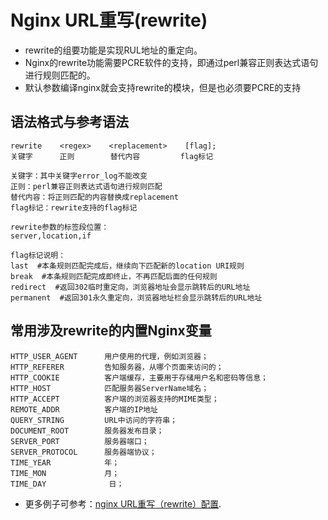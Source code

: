 # Nginx URL重写(rewrite)

- rewrite的组要功能是实现RUL地址的重定向。
- Nginx的rewrite功能需要PCRE软件的支持，即通过perl兼容正则表达式语句进行规则匹配的。
- 默认参数编译nginx就会支持rewrite的模块，但是也必须要PCRE的支持

## 语法格式与参考语法

```
rewrite    <regex>    <replacement>    [flag];
关键字      正则        替代内容         flag标记

关键字：其中关键字error_log不能改变
正则：perl兼容正则表达式语句进行规则匹配
替代内容：将正则匹配的内容替换成replacement
flag标记：rewrite支持的flag标记

rewrite参数的标签段位置：
server,location,if

flag标记说明：
last  #本条规则匹配完成后，继续向下匹配新的location URI规则
break  #本条规则匹配完成即终止，不再匹配后面的任何规则
redirect  #返回302临时重定向，浏览器地址会显示跳转后的URL地址
permanent  #返回301永久重定向，浏览器地址栏会显示跳转后的URL地址
```

## 常用涉及rewrite的内置Nginx变量

```
HTTP_USER_AGENT      用户使用的代理，例如浏览器；
HTTP_REFERER         告知服务器，从哪个页面来访问的；
HTTP_COOKIE          客户端缓存，主要用于存储用户名和密码等信息；
HTTP_HOST            匹配服务器ServerName域名；
HTTP_ACCEPT          客户端的浏览器支持的MIME类型；      
REMOTE_ADDR          客户端的IP地址
QUERY_STRING         URL中访问的字符串；
DOCUMENT_ROOT        服务器发布目录；
SERVER_PORT          服务器端口；
SERVER_PROTOCOL      服务器端协议；
TIME_YEAR            年；
TIME_MON             月；
TIME_DAY              日；
```

- 更多例子可参考：[nginx URL重写（rewrite）配置](https://www.jianshu.com/p/a8261a1a64f8).